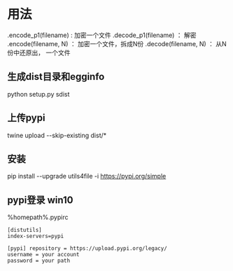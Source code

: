 # 用法
.encode_p1(filename) : 加密一个文件
.decode_p1(filename) ： 解密
.encode(filename, N) ： 加密一个文件，拆成N份
.decode(filename, N) ： 从N份中还原出， 一个文件
## 生成dist目录和egginfo
python setup.py sdist

## 上传pypi
twine upload --skip-existing dist/*

## 安装
pip install --upgrade utils4file -i https://pypi.org/simple


## pypi登录 win10
%homepath%\.pypirc
```
[distutils] 
index-servers=pypi 
 
[pypi] repository = https://upload.pypi.org/legacy/ 
username = your account 
password = your path
```